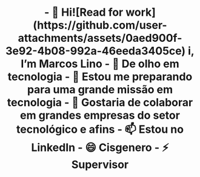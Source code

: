 <h1 align="center"> - 👋 Hi![Read for work](https://github.com/user-attachments/assets/0aed900f-3e92-4b08-992a-46eeda3405ce)
i, I’m Marcos Lino
- 👀 De olho em tecnologia
- 🌱 Estou me preparando para uma grande missão em tecnologia
- 💞️ Gostaria de colaborar em grandes empresas do setor tecnológico e afins
- 📫 Estou no LinkedIn 
- 😄 Cisgenero
- ⚡ Supervisor

<!---
linomar31/linomar31 is a ✨ special ✨ repository because its `README.md` (this file) appears on your GitHub profile.
You can click the Preview link to take a look at your changes.
--->
